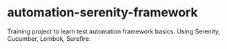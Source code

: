 # automation-serenity-framework
Training project to learn test automation framework basics. Using Serenity, Cucumber, Lombok, Surefire.
